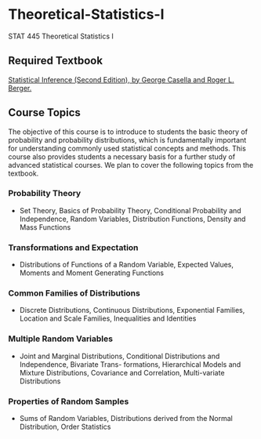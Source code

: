 # Theoretical-Statistics-I
 STAT 445 Theoretical Statistics I

## Required Textbook

[Statistical Inference (Second Edition), by George Casella and Roger L. Berger.](https://github.com/Thomson-Cui/Theoretical-Statistics-I/blob/main/Book/textbook.pdf)

## Course Topics
The objective of this course is to introduce to students the basic theory of probability and probability
distributions, which is fundamentally important for understanding commonly used statistical concepts and
methods. This course also provides students a necessary basis for a further study of advanced statistical
courses. We plan to cover the following topics from the textbook.

### Probability Theory
- Set Theory, Basics of Probability Theory, Conditional Probability and Independence, Random
Variables, Distribution Functions, Density and Mass Functions
### Transformations and Expectation
- Distributions of Functions of a Random Variable, Expected Values, Moments and Moment
Generating Functions
### Common Families of Distributions
- Discrete Distributions, Continuous Distributions, Exponential Families, Location and Scale
Families, Inequalities and Identities
### Multiple Random Variables
- Joint and Marginal Distributions, Conditional Distributions and Independence, Bivariate Trans-
formations, Hierarchical Models and Mixture Distributions, Covariance and Correlation, Multi-variate Distributions
### Properties of Random Samples
- Sums of Random Variables, Distributions derived from the Normal Distribution, Order Statistics
